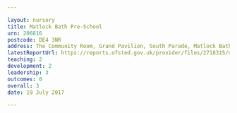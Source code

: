 ```yaml
---

layout: nursery
title: Matlock Bath Pre-School
urn: 206816
postcode: DE4 3NR
address: The Community Room, Grand Pavilion, South Parade, Matlock Bath, Matlock, Derbyshire, DE4 3NR
latestReportUrl: https://reports.ofsted.gov.uk/provider/files/2718315/urn/206816.pdf
teaching: 2
development: 2
leadership: 3
outcomes: 0
overall: 3
date: 19 July 2017

---
```

